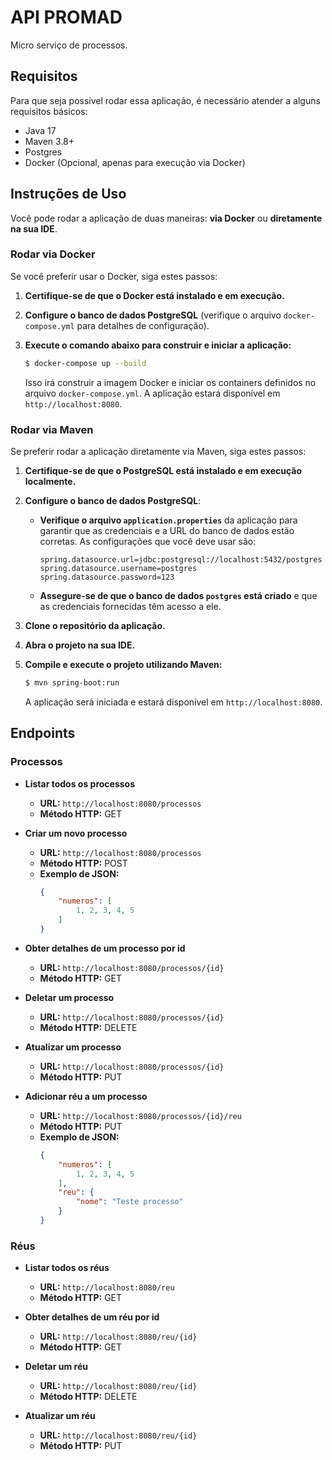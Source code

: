 # API PROMAD

Micro serviço de processos.

## Requisitos

Para que seja possível rodar essa aplicação, é necessário atender a alguns requisitos básicos:

- Java 17
- Maven 3.8+
- Postgres
- Docker (Opcional, apenas para execução via Docker)

## Instruções de Uso

Você pode rodar a aplicação de duas maneiras: **via Docker** ou **diretamente na sua IDE**.

### Rodar via Docker

Se você preferir usar o Docker, siga estes passos:

1. **Certifique-se de que o Docker está instalado e em execução.**
2. **Configure o banco de dados PostgreSQL** (verifique o arquivo `docker-compose.yml` para detalhes de configuração).
3. **Execute o comando abaixo para construir e iniciar a aplicação:**

    ```bash
    $ docker-compose up --build
    ```

   Isso irá construir a imagem Docker e iniciar os containers definidos no arquivo `docker-compose.yml`. A aplicação estará disponível em `http://localhost:8080`.

### Rodar via Maven

Se preferir rodar a aplicação diretamente via Maven, siga estes passos:

1. **Certifique-se de que o PostgreSQL está instalado e em execução localmente.**
2. **Configure o banco de dados PostgreSQL**:
   - **Verifique o arquivo `application.properties`** da aplicação para garantir que as credenciais e a URL do banco de dados estão corretas. As configurações que você deve usar são:

     ```properties
     spring.datasource.url=jdbc:postgresql://localhost:5432/postgres
     spring.datasource.username=postgres
     spring.datasource.password=123
     ```

   - **Assegure-se de que o banco de dados `postgres` está criado** e que as credenciais fornecidas têm acesso a ele.
3. **Clone o repositório da aplicação.**
4. **Abra o projeto na sua IDE.**
5. **Compile e execute o projeto utilizando Maven:**

    ```bash
    $ mvn spring-boot:run
    ```

   A aplicação será iniciada e estará disponível em `http://localhost:8080`.
   
## Endpoints

### Processos

- **Listar todos os processos**

  - **URL:** `http://localhost:8080/processos`
  - **Método HTTP:** GET

- **Criar um novo processo**

  - **URL:** `http://localhost:8080/processos`
  - **Método HTTP:** POST
  - **Exemplo de JSON:**
    ```json
    {
        "numeros": [
            1, 2, 3, 4, 5
        ]
    }
    ```

- **Obter detalhes de um processo por id**

  - **URL:** `http://localhost:8080/processos/{id}`
  - **Método HTTP:** GET

- **Deletar um processo**

  - **URL:** `http://localhost:8080/processos/{id}`
  - **Método HTTP:** DELETE

- **Atualizar um processo**

  - **URL:** `http://localhost:8080/processos/{id}`
  - **Método HTTP:** PUT

- **Adicionar réu a um processo**

  - **URL:** `http://localhost:8080/processos/{id}/reu`
  - **Método HTTP:** PUT
  - **Exemplo de JSON:**
    ```json
    {
        "numeros": [
            1, 2, 3, 4, 5
        ],
        "reu": {
            "nome": "Teste processo"
        }
    }
    ```

### Réus

- **Listar todos os réus**

  - **URL:** `http://localhost:8080/reu`
  - **Método HTTP:** GET

- **Obter detalhes de um réu por id**

  - **URL:** `http://localhost:8080/reu/{id}`
  - **Método HTTP:** GET

- **Deletar um réu**

  - **URL:** `http://localhost:8080/reu/{id}`
  - **Método HTTP:** DELETE

- **Atualizar um réu**

  - **URL:** `http://localhost:8080/reu/{id}`
  - **Método HTTP:** PUT
